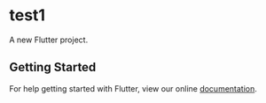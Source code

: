 # test1

A new Flutter project.

## Getting Started

For help getting started with Flutter, view our online
[documentation](http://flutter.io/).
